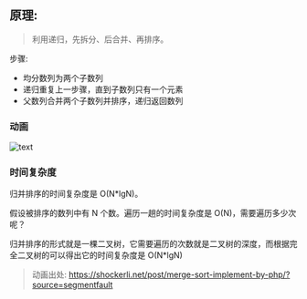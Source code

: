 
## 原理:

> 利用递归，先拆分、后合并、再排序。

步骤:

- 均分数列为两个子数列
- 递归重复上一步骤，直到子数列只有一个元素
- 父数列合并两个子数列并排序，递归返回数列

### 动画
![text](https://mmbiz.qpic.cn/mmbiz_gif/D67peceibeISwc3aGibUlvZ0XqVnbWtBRiaUbPILFO9cjn2Uy1roWIcGDOC3owGFLvuVicasstic1UjSGXmTZj5oHDw/640?wx_fmt=gif&tp=webp&wxfrom=5&wx_lazy=1)

### 时间复杂度

归并排序的时间复杂度是 O(N*lgN)。

假设被排序的数列中有 N 个数。遍历一趟的时间复杂度是 O(N)，需要遍历多少次呢？

归并排序的形式就是一棵二叉树，它需要遍历的次数就是二叉树的深度，而根据完全二叉树的可以得出它的时间复杂度是 O(N*lgN)

> 动画出处: https://shockerli.net/post/merge-sort-implement-by-php/?source=segmentfault